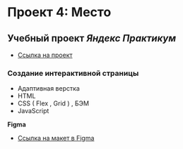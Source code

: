 # Проект 4: Место

## Учебный проект **_Яндекс_** _Практикум_

- [Ссылка на проект](https://vasiatca.github.io/mesto/)

### Создание интерактивной страницы

- Адаптивная верстка
- HTML
- CSS ( Flex , Grid ) , БЭМ
- JavaScript

**Figma**

- [Ссылка на макет в Figma](<https://www.figma.com/file/F6UsqAdbmsYzTCnX3ZTHt2/JavaScript.-Sprint-5-(Copy)?node-id=14975%3A376>)
